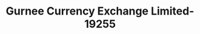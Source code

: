 ---
f_zip-code: 60031
f_state-code: IL
title: Gurnee Currency Exchange Limited-19255
f_phone: 847-244-6200
f_city-only: Gurnee
f_address: 5250 Grand Avenue Suite 6 Gurnee
f_location-unique-id: '19255'
slug: gurnee-currency-exchange-limited-19255
updated-on: '2024-05-30T13:46:58.046Z'
created-on: '2024-05-30T13:36:59.803Z'
published-on: '2024-05-30T13:54:32.469Z'
f_city-state: cms/city/gurnee-il.md
f_company: cms/company/gurnee-currency-exchange-limited.md
f_state: cms/state/illinois.md
layout: '[payday-loan].html'
tags: payday-loan
---